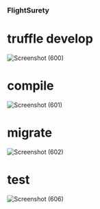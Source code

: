 ### FlightSurety
# truffle develop
![Screenshot (600)](https://user-images.githubusercontent.com/92582391/189476954-0fa41e15-399a-40a9-a152-9043ee35e746.png)
# compile
![Screenshot (601)](https://user-images.githubusercontent.com/92582391/189476955-7d24f29e-b249-45c1-9c7f-f9377ddd74ae.png)
# migrate
![Screenshot (602)](https://user-images.githubusercontent.com/92582391/189476959-3be7f04e-9f2b-4bc9-a6ec-b5128338462e.png)
# test
![Screenshot (606)](https://user-images.githubusercontent.com/92582391/189476967-3003218f-cb6d-4d47-b060-3aa1733285ff.png)

